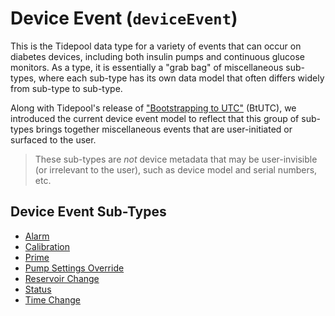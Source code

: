 # Device Event (`deviceEvent`)

This is the Tidepool data type for a variety of events that can occur on diabetes devices, including both insulin pumps and continuous glucose monitors. As a type, it is essentially a "grab bag" of miscellaneous sub-types, where each sub-type has its own data model that often differs widely from sub-type to sub-type.

Along with Tidepool's release of ["Bootstrapping to UTC"](./datetime/btutc.md) (BtUTC), we introduced the current device event model to reflect that this group of sub-types brings together miscellaneous events that are user-initiated or surfaced to the user.

<!-- theme: info -->

> These sub-types are *not* device metadata that may be user-invisible (or irrelevant to the user), such as device model and serial numbers, etc.

## Device Event Sub-Types

* [Alarm](./device-data/data-types/device-event/alarm.md)
* [Calibration](./device-data/data-types/device-event/calibration.md)
* [Prime](./device-data/data-types/device-event/prime.md)
* [Pump Settings Override](./device-data/data-types/device-event/pump-settings-override.md)
* [Reservoir Change](./device-data/data-types/device-event/reservoir-change.md)
* [Status](./device-data/data-types/device-event/status.md)
* [Time Change](./device-data/data-types/device-event/time-change.md)
